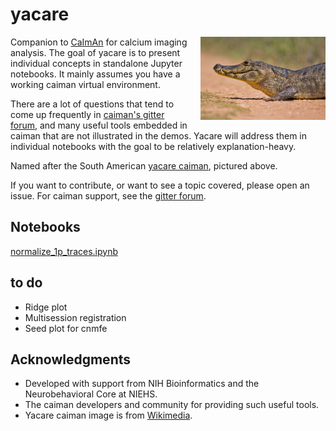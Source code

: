 # yacare
<img width = "200" src="./data/yacare_caiman.jpg" align="right" style="padding-left:15px">

Companion to [CaImAn](https://github.com/flatironinstitute/CaImAn) for calcium imaging analysis. The goal of yacare is to present individual concepts in standalone Jupyter notebooks. It mainly assumes you have a working caiman virtual environment.

There are a lot of questions that tend to come up frequently in [caiman's gitter forum](https://gitter.im/agiovann/Constrained_NMF), and many useful tools embedded in caiman that are not illustrated in the demos. Yacare will address them in individual notebooks with the goal to be relatively explanation-heavy.

Named after the South American [yacare caiman](https://en.wikipedia.org/wiki/Yacare_caiman), pictured above.

If you want to contribute, or want to see a topic covered, please open an issue. For caiman support, see the [gitter forum](https://gitter.im/agiovann/Constrained_NMF).

## Notebooks
[normalize_1p_traces.ipynb](normalize_1p_traces.ipynb)

## to do
- Ridge plot
- Multisession registration
- Seed plot for cnmfe

## Acknowledgments
- Developed with support from NIH Bioinformatics and the Neurobehavioral Core at NIEHS.
- The caiman developers and community for providing such useful tools.
- Yacare caiman image is from [Wikimedia](https://commons.wikimedia.org/wiki/File:Brillenkaiman_Caiman_yacare.jpg).
